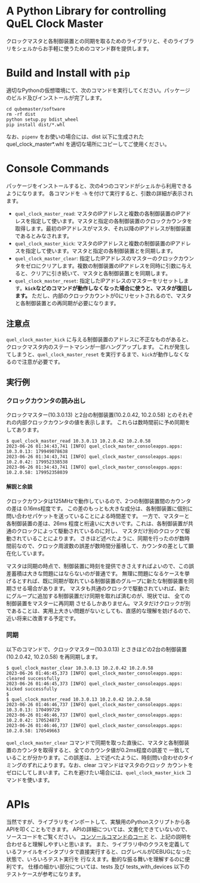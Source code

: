 # A Python Library for controlling QuEL Clock Master 

クロックマスタと各制御装置との同期を取るためのライブラリと、そのライブラリをシェルからお手軽に使うためのコマンド群を提供します。

# Build and Install with `pip`

適切なPythonの仮想環境にて、次のコマンドを実行してください。パッケージのビルド及びインストールが完了します。
```shell
cd qubemaster/software
rm -rf dist
python setup.py bdist_wheel
pip install dist/*.whl
```

なお、`pipenv` をお使いの場合には、dist 以下に生成された quel_clock_master*.whl を適切な場所にコピーしてご使用ください。

# Console Commands
パッケージをインストールすると、次の4つのコマンドがシェルから利用できるようになります。
各コマンドを `-h` を付けて実行すると、引数の詳細が表示されます。

- `quel_clock_master_read`: マスタのIPアドレスと複数の各制御装置のIPアドレスを指定して使います。マスタと指定の各制御装置のクロックカウンタを取得します。最初のIPアドレスがマスタ、それ以降のIPアドレスが制御装置であるとみなされます。
- `quel_clock_master_kick`: マスタのIPアドレスと複数の制御装置のIPアドレスを指定して使います。マスタと指定の各制御装置とを同期します。
- `quel_clock_master_clear`: 指定したIPアドレスのマスターのクロックカウンタをゼロにクリアします。複数の制御装置のIPアドレスを同時に引数に与えると、クリアに引き続いて、マスタと各制御装置とを同期します。
- `quel_clock_master_reset`: 指定したIPアドレスのマスターをリセットします。**`kick`などのコマンドが動作しなくなった場合に使うと、マスタが復旧します。** ただし、内部のクロックカウントが0にリセットされるので、マスタと各制御装置との再同期が必要になります。   

## 注意点
`quel_clock_master_kick` に与える制御装置のアドレスに不正なものがあると、クロックマスタ内のステートマシンが一部ハングアップします。
これが発生してしまうと、`quel_clock_master_reset` を実行するまで、`kick`が動作しなくなるので注意が必要です。

## 実行例
### クロックカウンタの読み出し
クロックマスター(10.3.0.13) と2台の制御装置(10.2.0.42, 10.2.0.58) とのそれぞれの内部クロックカウンタの値を表示します。
これらは数時間前に予め同期をしてあります。
```shell
$ quel_clock_master_read 10.3.0.13 10.2.0.42 10.2.0.58
2023-06-26 01:34:43,741 [INFO] quel_clock_master_consoleapps.apps: 10.3.0.13: 179949078638
2023-06-26 01:34:43,741 [INFO] quel_clock_master_consoleapps.apps: 10.2.0.42: 179952338538
2023-06-26 01:34:43,741 [INFO] quel_clock_master_consoleapps.apps: 10.2.0.58: 179952358039
```

#### 解説と余談
クロックカウンタは125MHzで動作しているので、2つの制御装置間のカウンタの差は 0.16ms程度です。
この差のもっとも大きな成分は、各制御装置に個別に問い合わせパケットを送っていることによる時間差です。
一方で、マスターと各制御装置の差は、26ms 程度と桁違いに大きいです。これは、各制御装置が共通のクロックによって駆動されているのに対し、
マスタだけ別のクロックで駆動されていることによります。
さきほど述べたように、同期を行ったのが数時間前なので、クロック周波数の誤差が数時間分蓄積して、カウンタの差として顕在化しています。

マスタは同期の時点で、制御装置に時刻を提供できさえすればよいので、この誤差蓄積は大きな問題にはならないのが普通です。
無理に問題になるケースを挙げるとすれば、既に同期が取れている制御装置のグループに新たな制御装置を同期させる場合があります。
マスタも共通のクロックで駆動されていれば、新たにグループに追加する制御装置だけ同期を取れば済むのが、現状では、 全ての制御装置をマスターに再同期
させるしかありません。マスタだけクロックが別であることは、実用上大きい問題がないとしても、直感的な理解を妨げるので、近い将来に改善する予定です。

### 同期
以下のコマンドで、クロックマスター(10.3.0.13) とさきほどの2台の制御装置(10.2.0.42, 10.2.0.58) を再同期します。
```shell
$ quel_clock_master_clear 10.3.0.13 10.2.0.42 10.2.0.58
2023-06-26 01:46:45,373 [INFO] quel_clock_master_consoleapps.apps: cleared successfully
2023-06-26 01:46:45,373 [INFO] quel_clock_master_consoleapps.apps: kicked successfully
$
$ quel_clock_master_read 10.3.0.13 10.2.0.42 10.2.0.58
2023-06-26 01:46:46,737 [INFO] quel_clock_master_consoleapps.apps: 10.3.0.13: 170499729
2023-06-26 01:46:46,737 [INFO] quel_clock_master_consoleapps.apps: 10.2.0.42: 170524873
2023-06-26 01:46:46,737 [INFO] quel_clock_master_consoleapps.apps: 10.2.0.58: 170549663
```
`quel_clock_master_clear` コマンドで同期を取った直後に、マスタと各制御装置のカウンタを取得すると、全てのカウンタ値が0.2ms程度の誤差で
一致していることが分かります。この誤差は、上で述べたように、時刻問い合わせのタイミングのずれによります。なお、clear コマンドはマスタのクロック
カウントをゼロにしてしまいます。これを避けたい場合には、`quel_clock_master_kick` コマンドを使います。

# APIs
当然ですが、ライブラリをインポートして、実験用のPythonスクリプトから各APIを叩くこともできます。
APIの詳細については、文書化できていないので、ソースコードをご覧ください。
[コンソールコマンドのコード](quel_clock_master_consoleapps/apps.py) と、上記の説明を合わせると理解しやすいと思います。
また、ライブラリ中のクラスを定義しているファイルをインタプリタで直接実行すると、ログレベルがDEBUGになった状態で、いろいろテスト実行を
行なえます。動的な振る舞いを理解するのに便利です。
仕様の細かい部分については、tests 及び tests_with_devices 以下のテストケースが参考になります。
